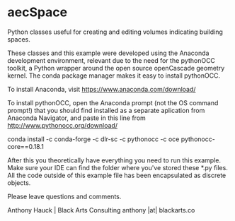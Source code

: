 # aecSpace
Python classes useful for creating and editing volumes indicating building spaces.

These classes and this example were developed using the Anaconda development
environment, relevant due to the need for the pythonOCC toolkit, a Python
wrapper around the open source openCascade geometry kernel. The conda package
manager makes it easy to install pythonOCC.

To install Anaconda, visit https://www.anaconda.com/download/

To install pythonOCC, open the Anaconda prompt (not the OS command prompt!)
that you should find installed as a separate aplication from Anaconda 
Navigator, and paste in this line from http://www.pythonocc.org/download/

conda install -c conda-forge -c dlr-sc -c pythonocc -c oce pythonocc-core==0.18.1

After this you theoretically have everything you need to run this example.
Make sure your IDE can find the folder where you've stored these *.py files.
All the code outside of this example file has been encapsulated as discrete objects.

Please leave questions and comments.

Anthony Hauck | Black Arts Consulting
anthony |at| blackarts.co
